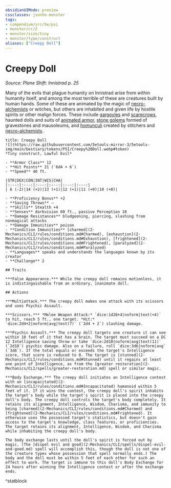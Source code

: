 ```yaml
---
obsidianUIMode: preview
cssclasses: json5e-monster
tags:
- compendium/src/5e/psi
- monster/cr/2
- monster/size/tiny
- monster/type/construct
aliases: ["Creepy Doll"]
---
```

# Creepy Doll
*Source: Plane Shift: Innistrad p. 25*  

Many of the evils that plague humanity on Innistrad arise from within humanity itself, and among the most terrible of these are creatures built by human hands. Some of these are animated by the magic of [necro-alchemists](2-Mechanics/CLI/bestiary/humanoid/necro-alchemist-psi.md) or witches, but others are inhabited and given life by hostile spirits or other malign forces. These include [gargoyles](2-Mechanics/CLI/bestiary/elemental/gargoyle.md) and [scarecrows](2-Mechanics/CLI/bestiary/construct/scarecrow.md), haunted dolls and suits of [animated armor](2-Mechanics/CLI/bestiary/construct/animated-armor.md), [stone golems](2-Mechanics/CLI/bestiary/construct/stone-golem.md) formed of gravestones and mausoleums, and [homunculi](2-Mechanics/CLI/bestiary/construct/homunculus.md) created by stitchers and [necro-alchemists](2-Mechanics/CLI/bestiary/humanoid/necro-alchemist-psi.md).

```ad-statblock
title: Creepy Doll
![](https://raw.githubusercontent.com/5etools-mirror-3/5etools-img/main/bestiary/tokens/PSI/Creepy%20Doll.webp#token)
*Tiny construct, Lawful Evil*

- **Armor Class** 12
- **Hit Points** 21 (`6d4 + 6`)
- **Speed** 40 ft.

|STR|DEX|CON|INT|WIS|CHA|
|:---:|:---:|:---:|:---:|:---:|:---:|
| 6 (-2)|14 (+2)|13 (+1)|12 (+1)|11 (+0)|10 (+0)|

- **Proficiency Bonus** +2
- **Saving Throws** ⏤
- **Skills** Stealth +4
- **Senses** darkvision 60 ft., passive Perception 10
- **Damage Resistances** bludgeoning, piercing, slashing from nonmagical attacks
- **Damage Immunities** poison
- **Condition Immunities** [charmed](2-Mechanics/CLI/rules/conditions.md#Charmed), [exhaustion](2-Mechanics/CLI/rules/conditions.md#Exhaustion), [frightened](2-Mechanics/CLI/rules/conditions.md#Frightened), [paralyzed](2-Mechanics/CLI/rules/conditions.md#Paralyzed)
- **Languages** speaks and understands the languages known by its creator
- **Challenge** 2

## Traits

***False Appearance.*** While the creepy doll remains motionless, it is indistinguishable from an ordinary, inanimate doll.

## Actions

***Multiattack.*** The creepy doll makes one attack with its scissors and uses Psychic Assault.

***Scissors.*** *Melee Weapon Attack:* `dice:1d20+4|noform|text(+4)` to hit, reach 5 ft., one target. *Hit:* `dice:2d4+2|noform|avg|text(7)` (`2d4 + 2`) slashing damage.

***Psychic Assault.*** The creepy doll targets one creature it can see within 10 feet of it that has a brain. The target must succeed on a DC 12 Intelligence saving throw or take `dice:2d10|noform|avg|text(11)` (`2d10`) psychic damage. Also on a failure, roll `dice:3d6|noform|avg` (`3d6`). If the total equals or exceeds the target's Intelligence score, that score is reduced to 0. The target is [stunned](2-Mechanics/CLI/rules/conditions.md#Stunned) until it regains at least one point of Intelligence, as from the [greater restoration](2-Mechanics/CLI/spells/greater-restoration.md) spell or similar magic.

***Body Exchange.*** The creepy doll initiates an Intelligence contest with an [incapacitated](2-Mechanics/CLI/rules/conditions.md#Incapacitated) humanoid within 5 feet of it. If it wins the contest, the creepy doll's spirit inhabits the target's body while the target's spirit is placed into the creepy doll's body. The creepy doll controls the target's body completely. It retains its alignment, Intelligence, Wisdom, Charisma, and immunity to being [charmed](2-Mechanics/CLI/rules/conditions.md#Charmed) and [frightened](2-Mechanics/CLI/rules/conditions.md#Frightened). It otherwise uses the possessed target's statistics, but doesn't gain access to the target's knowledge, class features, or proficiencies. The target retains its alignment, Intelligence, Wisdom, and Charisma while inhabiting the creepy doll's body.

The body exchange lasts until the doll's spirit is forced out by magic. (The [dispel evil and good](2-Mechanics/CLI/spells/dispel-evil-and-good.md) spell will accomplish this, though the doll is not one of the creature types whose possession that spell normally ends.) The body and the doll must be within 5 feet of each other for such an effect to work. The target is immune to this doll's Body Exchange for 24 hours after winning the Intelligence contest or after the exchange ends.
```
^statblock